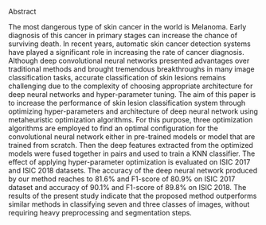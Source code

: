 Abstract 

The most dangerous type of skin cancer in the world is Melanoma. Early diagnosis of this cancer in primary stages can increase the chance of surviving death. In recent years, automatic skin cancer detection systems have played a significant role in increasing the rate of cancer diagnosis. Although deep convolutional neural networks presented advantages over traditional methods and brought tremendous breakthroughs in many image classification tasks, accurate classification of skin lesions remains challenging due to the complexity of choosing appropriate architecture for deep neural networks and hyper-parameter tuning. The aim of this paper is to increase the performance of skin lesion classification system through optimizing hyper-parameters and architecture of deep neural network using metaheuristic optimization algorithms. For this purpose, three optimization algorithms are employed to find an optimal configuration for the convolutional neural network either in pre-trained models or model that are trained from scratch. Then the deep features extracted from the optimized models were fused together in pairs and used to train a KNN classifier. The effect of applying hyper-parameter optimization is evaluated on ISIC 2017 and ISIC 2018 datasets. The accuracy of the deep neural network produced by our method reaches to 81.6% and F1-score of 80.9% on ISIC 2017 dataset and accuracy of 90.1% and F1-score of 89.8% on ISIC 2018. The results of the present study indicate that the proposed method outperforms similar methods in classifying seven and three classes of images, without requiring heavy preprocessing and segmentation steps.
